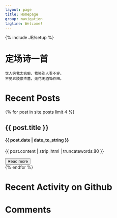 ```yaml
---
layout: page
title: Homepage
group: navigation
tagline: Welcome!
---
```

{% include JB/setup %}

# 定场诗一首

	世人笑我太疯癫，我笑别人看不穿。
	不见五陵豪杰墓，无花无酒锄作田。

# Recent Posts

<div class="container">
<div class="posts">
	{% for post in site.posts limit 4 %}
	<div class="post">
		<h2>{{ post.title }}</h2>
		<h4>{{ post.date | date_to_string }}</h4>
		<p>{{ post.content | strip_html | truncatewords:80 }}</p>
		<a href="{{ post.url }}"><button class="btn btn-default">Read more</button></a>
	</div>
    {% endfor %}
</div>
</div>


<!--Github Activity-->
<link rel="stylesheet" href="//cdnjs.cloudflare.com/ajax/libs/octicons/2.0.2/octicons.min.css">
<link rel="stylesheet" href="//7sbplw.com1.z0.glb.clouddn.com/github-activity-0.1.0.min.css">

<script type="text/javascript" src="//cdnjs.cloudflare.com/ajax/libs/mustache.js/0.7.2/mustache.min.js"></script>
<script type="text/javascript" src="//7sbplw.com1.z0.glb.clouddn.com/github-activity-0.1.0.min.js"></script>

# Recent Activity on Github

<div id="feed"></div>

<script>
GitHubActivity.feed({
	username: "petronny",
	selector: "#feed",
	limit: 5 // optional
});
</script>

# Comments
